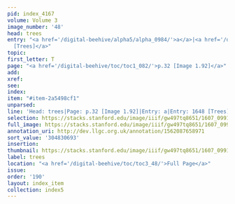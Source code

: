 ```yaml
---
pid: index_4167
volume: Volume 3
image_number: '48'
head: trees
entry: "<a href='/digital-beehive/alpha5/alpha_0984/'>a</a>|<a href='/digital-beehive/num7/num_2517/'>1648
  [Trees]</a>"
topic:
first_letter: T
page: "<a href='/digital-beehive/toc/toc1_082/'>p.32 [Image 1.92]</a>"
add:
xref:
see:
index:
item: "#item-2a5498cf1"
unparsed:
line: 'Head: trees|Page: p.32 [Image 1.92]|Entry: a|Entry: 1648 [Trees]|#item-2a5498cf1'
selection: https://stacks.stanford.edu/image/iiif/gw497tq8651/1607_0991/1778,693,673,157/full/0/default.jpg
full_image: https://stacks.stanford.edu/image/iiif/gw497tq8651/1607_0991/full/full/0/default.jpg
annotation_uri: http://dev.llgc.org.uk/annotation/1562087658971
sort_value: '304830693'
insertion:
thumbnail: https://stacks.stanford.edu/image/iiif/gw497tq8651/1607_0991/1778,693,673,157/150,/0/default.jpg
label: trees
location: "<a href='/digital-beehive/toc/toc3_48/'>Full Page</a>"
issue:
order: '190'
layout: index_item
collection: index5
---
```

